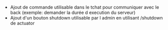 * Ajout de commande utilisable dans le tchat pour communiquer avec le back (exemple: demander la durée d execution du serveur)
* Ajout d'un bouton shutdown utilisable par l admin en utilisant /shutdown de actuator